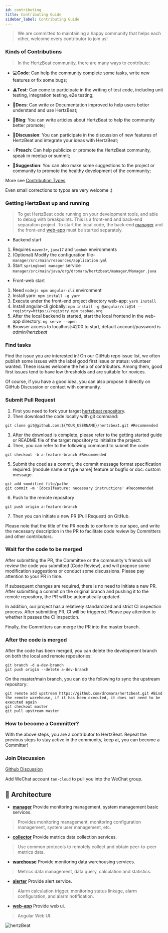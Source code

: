 ```yaml
---
id: contributing  
title: Contributing Guide    
sidebar_label: Contributing Guide    
---
```


> We are committed to maintaining a happy community that helps each other, welcome every contributor to join us!

### Kinds of Contributions

> In the HertzBeat community, there are many ways to contribute:

- 💻**Code**: Can help the community complete some tasks, write new features or fix some bugs;

- ⚠️**Test**: Can come to participate in the writing of test code, including unit testing, integration testing, e2e testing;

- 📖**Docs**: Can write or Documentation improved to help users better understand and use HertzBeat;

- 📝**Blog**: You can write articles about HertzBeat to help the community better promote;

- 🤔**Discussion**: You can participate in the discussion of new features of HertzBeat and integrate your ideas with HertzBeat;

- 💡**Preach**: Can help publicize or promote the HertzBeat community, speak in meetup or summit;

- 💬**Suggestion**: You can also make some suggestions to the project or community to promote the healthy development of the community;

More see [Contribution Types](https://allcontributors.org/docs/en/emoji-key)

Even small corrections to typos are very welcome :)

### Getting HertzBeat up and running

> To get HertzBeat code running on your development tools, and able to debug with breakpoints.
> This is a front-end and back-end separation project. To start the local code, the back-end [manager](https://github.com/dromara/hertzbeat/tree/master/manager) and the front-end [web-app](https://github.com/dromara/hertzbeat/tree/master/web-app) must be started separately.


- Backend start

1. Requires `maven3+`, `java17` and `lombok` environments
2. (Optional) Modify the configuration file-`manager/src/main/resources/application.yml`
3. Start `springboot manager` service `manager/src/main/java/org/dromara/hertzbeat/manager/Manager.java`

- Front-web start

1. Need `nodejs npm angular-cli` environment
2. Install yarn: `npm install -g yarn`
3. Execute under the front-end project directory web-app: `yarn install`
4. Install angular-cli globally: `npm install -g @angular/cli@14 --registry=https://registry.npm.taobao.org`
5. After the local backend is started, start the local frontend in the web-app directory: `ng serve --open`
6. Browser access to localhost:4200 to start, default account/password is *admin/hertzbeat*

### Find tasks

Find the issue you are interested in! On our GitHub repo issue list, we often publish some issues with the label good first issue or status: volunteer wanted.
These issues welcome the help of contributors. Among them, good first issues tend to have low thresholds and are suitable for novices.

Of course, if you have a good idea, you can also propose it directly on GitHub Discussion or contact with community.

### Submit Pull Request

1. First you need to fork your target [hertzbeat repository](https://github.com/dromara/hertzbeat).
2. Then download the code locally with git command:
```shell
git clone git@github.com:${YOUR_USERNAME}/hertzbeat.git #Recommended  
```
3. After the download is complete, please refer to the getting started guide or README file of the target repository to initialize the project.
4. Then, you can refer to the following command to submit the code:
```shell
git checkout -b a-feature-branch #Recommended  
```
5. Submit the coed as a commit, the commit message format specification required: [module name or type name] feature or bugfix or doc: custom message.
```shell
git add <modified file/path> 
git commit -m '[docs]feature: necessary instructions' #Recommended 
```
6. Push to the remote repository
```shell
git push origin a-feature-branch   
```
7. Then you can initiate a new PR (Pull Request) on GitHub.

Please note that the title of the PR needs to conform to our spec, and write the necessary description in the PR to facilitate code review by Committers and other contributors.

### Wait for the code to be merged

After submitting the PR, the Committee or the community's friends will review the code you submitted (Code Review), and will propose some modification suggestions or conduct some discussions. Please pay attention to your PR in time.

If subsequent changes are required, there is no need to initiate a new PR. After submitting a commit on the original branch and pushing it to the remote repository, the PR will be automatically updated.

In addition, our project has a relatively standardized and strict CI inspection process. After submitting PR, CI will be triggered. Please pay attention to whether it passes the CI inspection.

Finally, the Committers can merge the PR into the master branch.

### After the code is merged

After the code has been merged, you can delete the development branch on both the local and remote repositories:

```shell
git branch -d a-dev-branch
git push origin --delete a-dev-branch
```

On the master/main branch, you can do the following to sync the upstream repository:

```shell
git remote add upstream https://github.com/dromara/hertzbeat.git #Bind the remote warehouse, if it has been executed, it does not need to be executed again
git checkout master 
git pull upstream master
```

### How to become a Committer?

With the above steps, you are a contributor to HertzBeat. Repeat the previous steps to stay active in the community, keep at, you can become a Committer!

### Join Discussion

[Github Discussion](https://github.com/dromara/hertzbeat/discussions)

Add WeChat account `tan-cloud` to pull you into the WeChat group.

## 🥐 Architecture

- **[manager](https://github.com/dromara/hertzbeat/tree/master/manager)** Provide monitoring management, system management basic services.
> Provides monitoring management, monitoring configuration management, system user management, etc.
- **[collector](https://github.com/dromara/hertzbeat/tree/master/collector)** Provide metrics data collection services.
> Use common protocols to remotely collect and obtain peer-to-peer metrics data.
- **[warehouse](https://github.com/dromara/hertzbeat/tree/master/warehouse)** Provide monitoring data warehousing services.
> Metrics data management, data query, calculation and statistics.
- **[alerter](https://github.com/dromara/hertzbeat/tree/master/alerter)** Provide alert service.
> Alarm calculation trigger, monitoring status linkage, alarm configuration, and alarm notification.
- **[web-app](https://github.com/dromara/hertzbeat/tree/master/web-app)** Provide web ui.
> Angular Web UI.

![hertzBeat](https://cdn.jsdelivr.net/gh/dromara/hertzbeat/home/static/img/docs/hertzbeat-arch.svg)   
